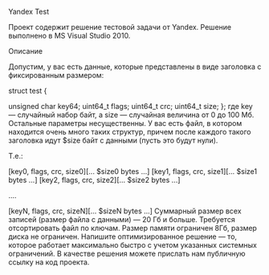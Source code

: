 
Yandex Test

Проект содержит решение тестовой задачи от Yandex. Решение выполнено в MS Visual Studio 2010.

Описание

Допустим, у вас есть данные, которые представлены в виде заголовка с фиксированным размером:

struct test {

unsigned char key64; uint64_t flags; uint64_t crc; uint64_t size; }; где key — случайный набор байт, а size — случайная величина от 0 до 100 Мб. Остальные параметры несущественны. У вас есть файл, в котором находится очень много таких структур, причем после каждого такого заголовка идут $size байт с данными (пусть это будут нули).

Т.е.:

[key0, flags, crc, size0][... $size0 bytes ...] [key1, flags, crc, size1][... $size1 bytes ...] [key2, flags, crc, size2][... $size2 bytes ...]

....

[keyN, flags, crc, sizeN][... $sizeN bytes ...] Суммарный размер всех записей (размер файла с данными) — 20 Гб и больше. Требуется отсортировать файл по ключам. Размер памяти ограничен 8Гб, размер диска не ограничен. Напишите оптимизированное решение — то, которое работает максимально быстро с учетом указанных системных ограничений. В качестве решения можете прислать нам публичную ссылку на код проекта.
